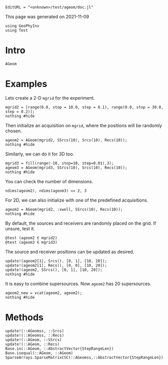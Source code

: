 ```@meta
EditURL = "<unknown>/test/ageom/doc.jl"
```

This page was generated on 2021-11-09

````@example doc
using GeoPhyInv
using Test
````

# Intro
```@docs
AGeom
```

# Examples

Lets create a 2-D `mgrid` for the experiment.

````@example doc
mgrid2 = [range(0.0, stop = 10.0, step = 0.1), range(0.0, stop = 30.0, step = 0.2)];
nothing #hide
````

Then initialize an acquisition on `mgrid`, where the positions will be randomly chosen.

````@example doc
ageom2 = AGeom(mgrid2, SSrcs(10), Srcs(10), Recs(10));
nothing #hide
````

Similarly, we can do it for 3D too.

````@example doc
mgrid3 = fill(range(-10, stop=10, step=0.01),3);
ageom3 = AGeom(mgrid3, SSrcs(10), Srcs(10), Recs(10));
nothing #hide
````

You can check the number of dimensions.

````@example doc
ndims(ageom2), ndims(ageom3) == 2, 3
````

For 2D, we can also initialize with one of the predefined acquisitions.

````@example doc
ageom2 = AGeom(mgrid2, :xwell, SSrcs(10), Recs(10));
nothing #hide
````

By default, the sources and receivers are randomly placed
on the grid.
If unsure, test it.

````@example doc
@test (ageom2 ∈ mgrid2)
@test (ageom3 ∈ mgrid3)
````

The source and receiver positions can be updated as desired.

````@example doc
update!(ageom2[1], Srcs(), [0, 1], [10, 20]);
update!(ageom2[1], Recs(), [0, 0], [10, 20]);
update!(ageom2, SSrcs(), [0, 1], [10, 20]);
nothing #hide
````

It is easy to combine supersources. Now `ageom2` has 20 supersources.

````@example doc
ageom2_new = vcat(ageom2, ageom2);
nothing #hide
````

# Methods
```@docs
update!(::AGeomss, ::Srcs)
update!(::AGeomss, ::Recs)
update!(::AGeom, ::SSrcs)
update!(::AGeom, ::Recs)
Base.in(::AGeom, ::AbstractVector{StepRangeLen})
Base.isequal(::AGeom, ::AGeom)
SparseArrays.SparseMatrixCSC(::AGeomss,::AbstractVector{StepRangeLen})
```

